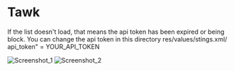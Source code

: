 # Tawk
If the list doesn't load, that means the api token has been expired or being block. You can change the api token in this directory
res/values/stings.xml/ api_token" =  YOUR_API_TOKEN

![Screenshot_1](https://user-images.githubusercontent.com/8910479/127963408-63542475-8c29-4274-b963-8013f552d6ec.jpg)
![Screenshot_2](https://user-images.githubusercontent.com/8910479/127963421-a0a6c9a0-d3dc-4893-9cad-1bf054806ada.jpg)
